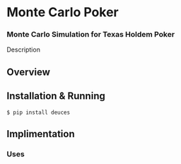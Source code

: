 # Monte Carlo Poker

### Monte Carlo Simulation for Texas Holdem Poker
Description


## Overview


## Installation & Running

```
$ pip install deuces
```

## Implimentation

### Uses


